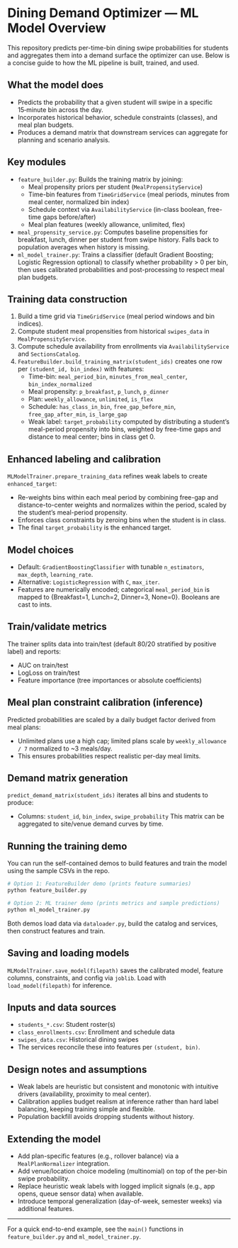 # Dining Demand Optimizer — ML Model Overview

This repository predicts per-time-bin dining swipe probabilities for students and aggregates them into a demand surface the optimizer can use. Below is a concise guide to how the ML pipeline is built, trained, and used.

## What the model does
- Predicts the probability that a given student will swipe in a specific 15‑minute bin across the day.
- Incorporates historical behavior, schedule constraints (classes), and meal plan budgets.
- Produces a demand matrix that downstream services can aggregate for planning and scenario analysis.

## Key modules
- `feature_builder.py`: Builds the training matrix by joining:
  - Meal propensity priors per student (`MealPropensityService`)
  - Time-bin features from `TimeGridService` (meal periods, minutes from meal center, normalized bin index)
  - Schedule context via `AvailabilityService` (in-class boolean, free-time gaps before/after)
  - Meal plan features (weekly allowance, unlimited, flex)
- `meal_propensity_service.py`: Computes baseline propensities for breakfast, lunch, dinner per student from swipe history. Falls back to population averages when history is missing.
- `ml_model_trainer.py`: Trains a classifier (default Gradient Boosting; Logistic Regression optional) to classify whether probability > 0 per bin, then uses calibrated probabilities and post-processing to respect meal plan budgets.

## Training data construction
1. Build a time grid via `TimeGridService` (meal period windows and bin indices).
2. Compute student meal propensities from historical `swipes_data` in `MealPropensityService`.
3. Compute schedule availability from enrollments via `AvailabilityService` and `SectionsCatalog`.
4. `FeatureBuilder.build_training_matrix(student_ids)` creates one row per `(student_id, bin_index)` with features:
   - Time-bin: `meal_period_bin`, `minutes_from_meal_center`, `bin_index_normalized`
   - Meal propensity: `p_breakfast`, `p_lunch`, `p_dinner`
   - Plan: `weekly_allowance`, `unlimited`, `is_flex`
   - Schedule: `has_class_in_bin`, `free_gap_before_min`, `free_gap_after_min`, `is_large_gap`
   - Weak label: `target_probability` computed by distributing a student’s meal-period propensity into bins, weighted by free-time gaps and distance to meal center; bins in class get 0.

## Enhanced labeling and calibration
`MLModelTrainer.prepare_training_data` refines weak labels to create `enhanced_target`:
- Re-weights bins within each meal period by combining free-gap and distance-to-center weights and normalizes within the period, scaled by the student’s meal-period propensity.
- Enforces class constraints by zeroing bins when the student is in class.
- The final `target_probability` is the enhanced target.

## Model choices
- Default: `GradientBoostingClassifier` with tunable `n_estimators`, `max_depth`, `learning_rate`.
- Alternative: `LogisticRegression` with `C`, `max_iter`.
- Features are numerically encoded; categorical `meal_period_bin` is mapped to {Breakfast=1, Lunch=2, Dinner=3, None=0}. Booleans are cast to ints.

## Train/validate metrics
The trainer splits data into train/test (default 80/20 stratified by positive label) and reports:
- AUC on train/test
- LogLoss on train/test
- Feature importance (tree importances or absolute coefficients)

## Meal plan constraint calibration (inference)
Predicted probabilities are scaled by a daily budget factor derived from meal plans:
- Unlimited plans use a high cap; limited plans scale by `weekly_allowance / 7` normalized to ~3 meals/day.
- This ensures probabilities respect realistic per-day meal limits.

## Demand matrix generation
`predict_demand_matrix(student_ids)` iterates all bins and students to produce:
- Columns: `student_id`, `bin_index`, `swipe_probability`
This matrix can be aggregated to site/venue demand curves by time.

## Running the training demo
You can run the self-contained demos to build features and train the model using the sample CSVs in the repo.

```bash
# Option 1: FeatureBuilder demo (prints feature summaries)
python feature_builder.py

# Option 2: ML trainer demo (prints metrics and sample predictions)
python ml_model_trainer.py
```

Both demos load data via `dataloader.py`, build the catalog and services, then construct features and train.

## Saving and loading models
`MLModelTrainer.save_model(filepath)` saves the calibrated model, feature columns, constraints, and config via `joblib`. Load with `load_model(filepath)` for inference.

## Inputs and data sources
- `students_*.csv`: Student roster(s)
- `class_enrollments.csv`: Enrollment and schedule data
- `swipes_data.csv`: Historical dining swipes
- The services reconcile these into features per `(student, bin)`.

## Design notes and assumptions
- Weak labels are heuristic but consistent and monotonic with intuitive drivers (availability, proximity to meal center).
- Calibration applies budget realism at inference rather than hard label balancing, keeping training simple and flexible.
- Population backfill avoids dropping students without history.

## Extending the model
- Add plan-specific features (e.g., rollover balance) via a `MealPlanNormalizer` integration.
- Add venue/location choice modeling (multinomial) on top of the per-bin swipe probability.
- Replace heuristic weak labels with logged implicit signals (e.g., app opens, queue sensor data) when available.
- Introduce temporal generalization (day-of-week, semester weeks) via additional features.

---
For a quick end-to-end example, see the `main()` functions in `feature_builder.py` and `ml_model_trainer.py`.

